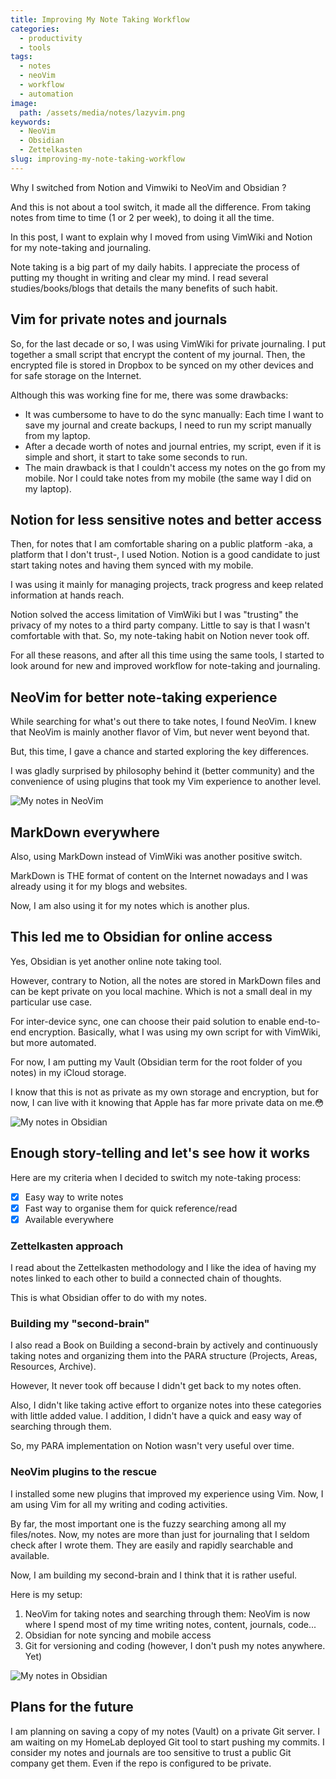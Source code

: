 ```yaml
---
title: Improving My Note Taking Workflow
categories:
  - productivity
  - tools
tags:
  - notes
  - neoVim
  - workflow
  - automation
image:
  path: /assets/media/notes/lazyvim.png
keywords:
  - NeoVim
  - Obsidian
  - Zettelkasten
slug: improving-my-note-taking-workflow
---
```


Why I switched from Notion and Vimwiki to NeoVim and Obsidian ?

And this is not about a tool switch, it made all the difference.
From taking notes from time to time (1 or 2 per week), to doing it all the time.

In this post, I want to explain why I moved from using VimWiki and Notion for my
note-taking and journaling.

Note taking is a big part of my daily habits.
I appreciate the process of putting my thought in writing and clear my mind.
I read several studies/books/blogs that details the many benefits of such habit.

## Vim for private notes and journals

So, for the last decade or so, I was using VimWiki for private journaling.
I put together a small script that encrypt the content of my journal.
Then, the encrypted file is stored in Dropbox to be synced on my other devices
and for safe storage on the Internet.

Although this was working fine for me, there was some drawbacks:

- It was cumbersome to have to do the sync manually: Each time I want to save my
  journal and create backups, I need to run my script manually from my laptop.
- After a decade worth of notes and journal entries, my script, even if it is
  simple and short, it start to take some seconds to run.
- The main drawback is that I couldn't access my notes on the go from my mobile.
  Nor I could take notes from my mobile (the same way I did on my laptop).

## Notion for less sensitive notes and better access

Then, for notes that I am comfortable sharing on a public platform
-aka, a platform that I don't trust-, I used Notion.
Notion is a good candidate to just start taking notes and having them synced
with my mobile.

I was using it mainly for managing projects, track progress and keep
related information at hands reach.

Notion solved the access limitation of VimWiki but I was "trusting" the privacy of
my notes to a third party company.
Little to say is that I wasn't comfortable with that.
So, my note-taking habit on Notion never took off.

For all these reasons, and after all this time using the same tools, I started
to look around for new and improved workflow for note-taking and journaling.

## NeoVim for better note-taking experience

While searching for what's out there to take notes, I found NeoVim.
I knew that NeoVim is mainly another flavor of Vim, but never went beyond that.

But, this time, I gave a chance and started exploring the key differences.

I was gladly surprised by philosophy behind it (better community) and the
convenience of using plugins that took my Vim experience to another level.

![My notes in NeoVim](/assets/media/notes/neovim-notes.png)

## MarkDown everywhere

Also, using MarkDown instead of VimWiki was another positive switch.

MarkDown is THE format of content on the Internet nowadays and I was already
using it for my blogs and websites.

Now, I am also using it for my notes which is another plus.

## This led me to Obsidian for online access

Yes, Obsidian is yet another online note taking tool.

However, contrary to Notion, all the notes are stored in MarkDown files and can
be kept private on you local machine.
Which is not a small deal in my particular use case.

For inter-device sync, one can choose their paid solution to enable end-to-end
encryption.
Basically, what I was using my own script for with VimWiki, but more automated.

For now, I am putting my Vault (Obsidian term for the root folder of
you notes) in my iCloud storage.

I know that this is not as private as my own storage and encryption, but for
now, I can live with it knowing that Apple has far more private data on me.😳

![My notes in Obsidian](/assets/media/notes/obsidian.png)

## Enough story-telling and let's see how it works

Here are my criteria when I decided to switch my note-taking process:

- [x] Easy way to write notes
- [x] Fast way to organise them for quick reference/read
- [x] Available everywhere

### Zettelkasten approach

I read about the Zettelkasten methodology and I like the idea of having
my notes linked to each other to build a connected chain of thoughts.

This is what Obsidian offer to do with my notes.

### Building my "second-brain"

I also read a Book on Building a second-brain by actively and continuously
taking notes and organizing them into the PARA structure (Projects, Areas,
Resources, Archive).

However, It never took off because I didn't get back to my notes often.

Also, I didn't like taking active effort to organize notes into these
categories with little added value.
I addition, I didn't have a quick and easy way of searching through them.

So, my PARA implementation on Notion wasn't very useful over time.

### NeoVim plugins to the rescue

I installed some new plugins that improved my experience using Vim.
Now, I am using Vim for all my writing and coding activities.

By far, the most important one is the fuzzy searching among all my files/notes.
Now, my notes are more than just for journaling that I seldom check after I
wrote them.
They are easily and rapidly searchable and available.

Now, I am building my second-brain and I think that it is rather useful.

Here is my setup:

1. NeoVim for taking notes and searching through them: NeoVim is now where I
   spend most of my time writing notes, content, journals, code...
2. Obsidian for note syncing and mobile access
3. Git for versioning and coding (however, I don't push my notes anywhere. Yet)

![My notes in Obsidian](/assets/media/notes/lazy-vim-plugins.png)

## Plans for the future

I am planning on saving a copy of my notes (Vault) on a private Git server.
I am waiting on my HomeLab deployed Git tool to start pushing my commits.
I consider my notes and journals are too sensitive to trust a public Git
company get them.
Even if the repo is configured to be private.
